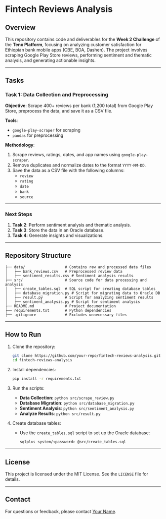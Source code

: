 # Fintech Reviews Analysis

## Overview
This repository contains code and deliverables for the **Week 2 Challenge** of the **Tenx Platform**, focusing on analyzing customer satisfaction for Ethiopian bank mobile apps (CBE, BOA, Dashen). The project involves scraping Google Play Store reviews, performing sentiment and thematic analysis, and generating actionable insights.

---

## Tasks

### Task 1: Data Collection and Preprocessing
**Objective**: Scrape 400+ reviews per bank (1,200 total) from Google Play Store, preprocess the data, and save it as a CSV file.

**Tools**: 
- `google-play-scraper` for scraping
- `pandas` for preprocessing

**Methodology**:
1. Scrape reviews, ratings, dates, and app names using `google-play-scraper`.
2. Remove duplicates and normalize dates to the format `YYYY-MM-DD`.
3. Save the data as a CSV file with the following columns:
   - `review`
   - `rating`
   - `date`
   - `bank`
   - `source`

---

### Next Steps
1. **Task 2**: Perform sentiment analysis and thematic analysis.
2. **Task 3**: Store the data in an Oracle database.
3. **Task 4**: Generate insights and visualizations.

---

## Repository Structure
```
├── data/                  # Contains raw and processed data files
│   ├── bank_reviews.csv   # Preprocessed review data
│   ├── sentiment_results.csv # Sentiment analysis results
├── src/                   # Source code for data processing and analysis
│   ├── create_tables.sql  # SQL script for creating database tables
│   ├── database_migration.py # Script for migrating data to Oracle DB
│   ├── result.py          # Script for analyzing sentiment results
│   ├── sentiment_analysis.py # Script for sentiment analysis
├── README.md              # Project documentation
├── requirements.txt       # Python dependencies
├── .gitignore             # Excludes unnecessary files
```

---

## How to Run
1. Clone the repository:
   ```bash
   git clone https://github.com/your-repo/fintech-reviews-analysis.git
   cd fintech-reviews-analysis
   ```

2. Install dependencies:
   ```bash
   pip install -r requirements.txt
   ```

3. Run the scripts:
   - **Data Collection**: `python src/scrape_review.py`
   - **Database Migration**: `python src/database_migration.py`
   - **Sentiment Analysis**: `python src/sentiment_analysis.py`
   - **Analyze Results**: `python src/result.py`

4. Create database tables:
   - Use the `create_tables.sql` script to set up the Oracle database:
     ```bash
     sqlplus system/<password> @src/create_tables.sql
     ```

---

## License
This project is licensed under the MIT License. See the `LICENSE` file for details.

---

## Contact
For questions or feedback, please contact [Your Name](mailto:abdelahmohammed0919@gmail.com).

